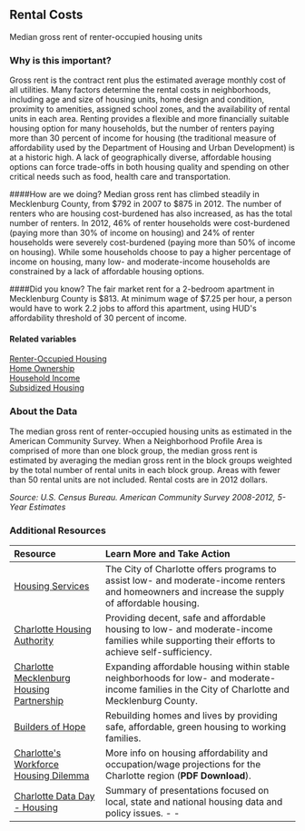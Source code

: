 ## Rental Costs
Median gross rent of renter-occupied housing units

### Why is this important?
Gross rent is the contract rent plus the estimated average monthly cost of all utilities. Many factors determine the rental costs in neighborhoods, including age and size of housing units, home design and condition, proximity to amenities, assigned school zones, and the availability of rental units in each area. Renting provides a flexible and more financially suitable housing option for many households, but the number of renters paying more than 30 percent of income for housing (the traditional measure of affordability used by the Department of Housing and Urban Development) is at a historic high.  A lack of geographically diverse, affordable housing options can force trade-offs in both housing quality and spending on other critical needs such as food, health care and transportation.

####How are we doing?
Median gross rent has climbed steadily in Mecklenburg County, from $792 in 2007 to $875 in 2012.  The number of renters who are housing cost-burdened has also increased, as has the total number of renters.  In 2012, 46% of renter households were cost-burdened (paying more than 30% of income on housing) and 24% of renter households were severely cost-burdened (paying more than 50% of income on housing). While some households choose to pay a higher percentage of income on housing, many low- and moderate-income households are constrained by a lack of affordable housing options.

####Did you know?
The fair market rent for a 2-bedroom apartment in Mecklenburg County is $813.  At minimum wage of $7.25 per hour, a person would have to work 2.2 jobs to afford this apartment, using HUD's affordability threshold of 30 percent of income.

#### Related variables
<a href="javascript:void(0)" onclick="model.metricId = 'm53'">Renter-Occupied Housing</a>  
<a href="javascript:void(0)" onclick="model.metricId = 'm29'">Home Ownership</a>  
<a href="javascript:void(0)" onclick="model.metricId = 'm37'">Household Income</a>  
<a href="javascript:void(0)" onclick="model.metricId = 'm82'">Subsidized Housing</a>  

### About the Data
The median gross rent of renter-occupied housing units as estimated in the American Community Survey. When a Neighborhood Profile Area is comprised of more than one block group, the median gross rent is estimated by averaging the median gross rent in the block groups weighted by the total number of rental units in each block group. Areas with fewer than 50 rental units are not included. Rental costs are in 2012 dollars.

_Source: U.S. Census Bureau. American Community Survey <span tabindex="1000" class="meta-definition" data-toggle="popover" data-title="Why 2008-2012 not 2012?" data-content="Data labeled 2008-2012 describe average conditions reported through the American Community Survey (ACS) during the period of January 2008 through December 2012. The Census collects ACS data from only a small sample of households every month. For reliable small-area estimates, the Census compiles five years of ACS data, which are used in the Quality of Life Explorer.">2008-2012</span>, 5-Year Estimates_


### Additional Resources 
| Resource | Learn More and Take Action 
|:--- | :--- 
|[Housing Services](http://charmeck.org/city/charlotte/nbs/housing/Pages/CityHousingPrograms.aspx)|The City of Charlotte offers programs to assist low- and moderate-income renters and homeowners and increase the supply of affordable housing. 
|[Charlotte Housing Authority](http://www.cha-nc.org/)| Providing decent, safe and affordable housing to low- and moderate-income families while supporting their efforts to achieve self-sufficiency. 
|[Charlotte Mecklenburg Housing Partnership](http://www.cmhp.org)|Expanding affordable housing within stable neighborhoods for low- and moderate-income families in the City of Charlotte and Mecklenburg County. 
|[Builders of Hope](http://www.buildersofhope.org/)| Rebuilding homes and lives by providing safe, affordable, green housing to working families. 
|[Charlotte's Workforce Housing Dilemma](http://www.richmondfed.org/press_room/our_news/2014/pdf/charlotte_data_day_martin_presentation_20140617.pdf) | More info on housing affordability and occupation/wage projections for the Charlotte region (**PDF Download**). 
|[Charlotte Data Day - Housing](http://ui.uncc.edu/story/data-day-2014-draws-crowd) | Summary of presentations focused on local, state and national housing data and policy issues. - -


